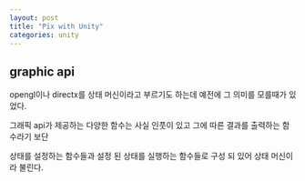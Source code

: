 ```yaml
---
layout: post
title: "Pix with Unity"
categories: unity
---
```


## graphic api 

opengl이나 directx를 상태 머신이라고 부르기도 하는데 예전에 그 의미를 모를때가 있었다.

그래픽 api가 제공하는 다양한 함수는 사실 인풋이 있고 그에 따른 결과를 출력하는 함수라기 보단

상태를 설정하는 함수들과 설정 된 상태를 실행하는 함수들로 구성 되 있어 상태 머신이라 불린다.

























